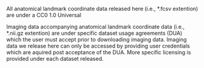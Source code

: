 All anatomical landmark coordinate data released here (i.e., *.fcsv extention) are under a  CC0 1.0 Universal

Imaging data accompanying anatomical landmark coordinate data (i.e., *.nii.gz extention) are under specific dataset usage agreements (DUA) which the user must accept prior to downloading imaging data. Imaging data we release here can only be accessed by providing user credentials which are aquired post acceptance of the DUA. More specific licensing is provided under each dataset released. 
